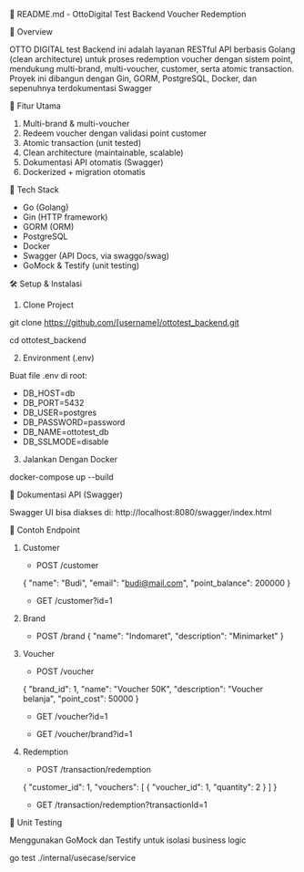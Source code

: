 📒 README.md - OttoDigital Test Backend Voucher Redemption

🚀 Overview

OTTO DIGITAL test Backend ini adalah layanan RESTful API berbasis Golang (clean architecture) untuk proses redemption voucher dengan sistem point, mendukung multi-brand, multi-voucher, customer, serta atomic transaction. Proyek ini dibangun dengan Gin, GORM, PostgreSQL, Docker, dan sepenuhnya terdokumentasi Swagger

🎯 Fitur Utama

1. Multi-brand & multi-voucher
2. Redeem voucher dengan validasi point customer
3. Atomic transaction (unit tested)
4. Clean architecture (maintainable, scalable)
5. Dokumentasi API otomatis (Swagger)
6. Dockerized + migration otomatis

🧩 Tech Stack

- Go (Golang)
- Gin (HTTP framework)
- GORM (ORM)
- PostgreSQL
- Docker
- Swagger (API Docs, via swaggo/swag)
- GoMock & Testify (unit testing)

🛠️ Setup & Instalasi

1. Clone Project

git clone https://github.com/[username]/ottotest_backend.git

cd ottotest_backend

2. Environment (.env)

Buat file .env di root:

- DB_HOST=db
- DB_PORT=5432
- DB_USER=postgres
- DB_PASSWORD=password
- DB_NAME=ottotest_db
- DB_SSLMODE=disable

3. Jalankan Dengan Docker

docker-compose up --build

📖 Dokumentasi API (Swagger)

Swagger UI bisa diakses di: http://localhost:8080/swagger/index.html

🔗 Contoh Endpoint

1. Customer

   - POST /customer

   {
   "name": "Budi",
   "email": "budi@mail.com",
   "point_balance": 200000
   }

   - GET /customer?id=1

2. Brand
   - POST /brand
     {
     "name": "Indomaret",
     "description": "Minimarket"
     }
3. Voucher

   - POST /voucher

   {
   "brand_id": 1,
   "name": "Voucher 50K",
   "description": "Voucher belanja",
   "point_cost": 50000
   }

   - GET /voucher?id=1

   - GET /voucher/brand?id=1

4. Redemption

   - POST /transaction/redemption

   {
   "customer_id": 1,
   "vouchers":
   [
   { "voucher_id": 1, "quantity": 2 }
   ]
   }

   - GET /transaction/redemption?transactionId=1

🧪 Unit Testing

Menggunakan GoMock dan Testify untuk isolasi business logic

go test ./internal/usecase/service
